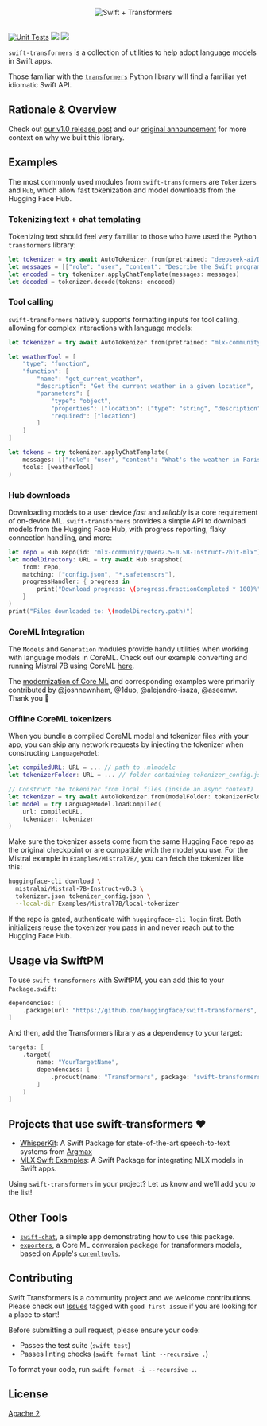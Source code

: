 <p align="center">
  <picture>
    <source media="(prefers-color-scheme: dark)" srcset="media/swift-t-banner.png">
    <source media="(prefers-color-scheme: light)" srcset="media/swift-t-banner.png">
    <img alt="Swift + Transformers" src="media/swift-t-banner.png" style="max-width: 100%;">
  </picture>
  <br/>
  <br/>
</p>

[![Unit Tests](https://github.com/huggingface/swift-transformers/actions/workflows/ci.yml/badge.svg)](https://github.com/huggingface/swift-transformers/actions/workflows/unit-tests.yml)
[![](https://img.shields.io/endpoint?url=https%3A%2F%2Fswiftpackageindex.com%2Fapi%2Fpackages%2Fhuggingface%2Fswift-transformers%2Fbadge%3Ftype%3Dswift-versions)](https://swiftpackageindex.com/huggingface/swift-transformers)
[![](https://img.shields.io/endpoint?url=https%3A%2F%2Fswiftpackageindex.com%2Fapi%2Fpackages%2Fhuggingface%2Fswift-transformers%2Fbadge%3Ftype%3Dplatforms)](https://swiftpackageindex.com/huggingface/swift-transformers)

`swift-transformers` is a collection of utilities to help adopt language models in Swift apps. 

Those familiar with the [`transformers`](https://github.com/huggingface/transformers) Python library will find a familiar yet idiomatic Swift API.

## Rationale & Overview

Check out [our v1.0 release post](https://huggingface.co/blog/swift-transformers) and our [original announcement](https://huggingface.co/blog/swift-coreml-llm) for more context on why we built this library.

## Examples

The most commonly used modules from `swift-transformers` are `Tokenizers` and `Hub`, which allow fast tokenization and
model downloads from the Hugging Face Hub.

### Tokenizing text + chat templating

Tokenizing text should feel very familiar to those who have used the Python `transformers` library:

```swift
let tokenizer = try await AutoTokenizer.from(pretrained: "deepseek-ai/DeepSeek-R1-Distill-Qwen-7B")
let messages = [["role": "user", "content": "Describe the Swift programming language."]]
let encoded = try tokenizer.applyChatTemplate(messages: messages)
let decoded = tokenizer.decode(tokens: encoded)
```


### Tool calling

`swift-transformers` natively supports formatting inputs for tool calling, allowing for complex interactions with language models:

```swift
let tokenizer = try await AutoTokenizer.from(pretrained: "mlx-community/Qwen2.5-7B-Instruct-4bit")

let weatherTool = [
    "type": "function",
    "function": [
        "name": "get_current_weather",
        "description": "Get the current weather in a given location",
        "parameters": [
            "type": "object",
            "properties": ["location": ["type": "string", "description": "City and state"]],
            "required": ["location"]
        ]
    ]
]

let tokens = try tokenizer.applyChatTemplate(
    messages: [["role": "user", "content": "What's the weather in Paris?"]],
    tools: [weatherTool]
)
```


### Hub downloads

Downloading models to a user device _fast_ and _reliably_ is a core requirement of on-device ML. `swift-transformers` provides a simple API to
download models from the Hugging Face Hub, with progress reporting, flaky connection handling, and more:

```swift
let repo = Hub.Repo(id: "mlx-community/Qwen2.5-0.5B-Instruct-2bit-mlx")
let modelDirectory: URL = try await Hub.snapshot(
    from: repo,
    matching: ["config.json", "*.safetensors"],
    progressHandler: { progress in
        print("Download progress: \(progress.fractionCompleted * 100)%")
    }
)
print("Files downloaded to: \(modelDirectory.path)")
```

### CoreML Integration

The `Models` and `Generation` modules provide handy utilities when working with language models in CoreML. Check out our
example converting and running Mistral 7B using CoreML [here](https://github.com/huggingface/swift-transformers/tree/main/Examples).

The [modernization of Core ML](https://github.com/huggingface/swift-transformers/pull/257) and corresponding examples were primarily contributed by @joshnewnham, @1duo, @alejandro-isaza, @aseemw. Thank you 🙏

### Offline CoreML tokenizers

When you bundle a compiled CoreML model and tokenizer files with your app, you can skip any network requests by injecting
the tokenizer when constructing `LanguageModel`:

```swift
let compiledURL: URL = ... // path to .mlmodelc
let tokenizerFolder: URL = ... // folder containing tokenizer_config.json and tokenizer.json

// Construct the tokenizer from local files (inside an async context)
let tokenizer = try await AutoTokenizer.from(modelFolder: tokenizerFolder)
let model = try LanguageModel.loadCompiled(
    url: compiledURL,
    tokenizer: tokenizer
)
```

Make sure the tokenizer assets come from the same Hugging Face repo as the original checkpoint or are compatible with the model you use. For the
Mistral example in `Examples/Mistral7B/`, you can fetch the tokenizer like this:

```bash
huggingface-cli download \
  mistralai/Mistral-7B-Instruct-v0.3 \
  tokenizer.json tokenizer_config.json \
  --local-dir Examples/Mistral7B/local-tokenizer
```

If the repo is gated, authenticate with `huggingface-cli login` first. Both initializers reuse the tokenizer
you pass in and never reach out to the Hugging Face Hub.

## Usage via SwiftPM

To use `swift-transformers` with SwiftPM, you can add this to your `Package.swift`:

```swift
dependencies: [
    .package(url: "https://github.com/huggingface/swift-transformers", from: "0.1.17")
]
```

And then, add the Transformers library as a dependency to your target:

```swift
targets: [
    .target(
        name: "YourTargetName",
        dependencies: [
            .product(name: "Transformers", package: "swift-transformers")
        ]
    )
]
```

## Projects that use swift-transformers ❤️ 

- [WhisperKit](https://github.com/argmaxinc/WhisperKit): A Swift Package for state-of-the-art speech-to-text systems from [Argmax](https://github.com/argmaxinc)
- [MLX Swift Examples](https://github.com/ml-explore/mlx-swift-examples): A Swift Package for integrating MLX models in Swift apps.

Using `swift-transformers` in your project? Let us know and we'll add you to the list!

## Other Tools

- [`swift-chat`](https://github.com/huggingface/swift-chat), a simple app demonstrating how to use this package.
- [`exporters`](https://github.com/huggingface/exporters), a Core ML conversion package for transformers models, based on Apple's [`coremltools`](https://github.com/apple/coremltools).

## Contributing 

Swift Transformers is a community project and we welcome contributions. Please
check out [Issues](https://github.com/huggingface/swift-transformers/issues)
tagged with `good first issue` if you are looking for a place to start!

Before submitting a pull request, please ensure your code:

- Passes the test suite (`swift test`)
- Passes linting checks (`swift format lint --recursive .`)

To format your code, run `swift format -i --recursive .`.

## License

[Apache 2](LICENSE).
